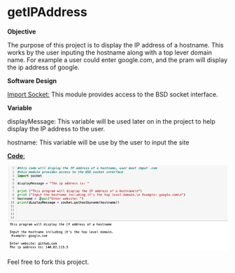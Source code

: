 # getIPAddress

**Objective**

The purpose of this project is to display the IP address of a hostname. This works by the user inputing the hostname along with a top lever domain name. For example a user could enter google.com, and the pram will display the ip address of google. 

**Software Design**

[Import Socket:](https://docs.python.org/3/library/socket.html#socket.socket) This module provides access to the BSD socket interface. 

**Variable**

displayMessage: This variable will be used later on in the project to help display the IP address to the user. 

hostname: This variable will be use by the user to input the site

[**Code**:](https://github.com/Fran0616/getIPAddress/blob/master/getIPAdrress.py)

![](https://github.com/Fran0616/getIPAddress/blob/master/Screen%20Shot%202020-08-14%20at%202.10.35%20PM.png)

Feel free to fork this project. 
